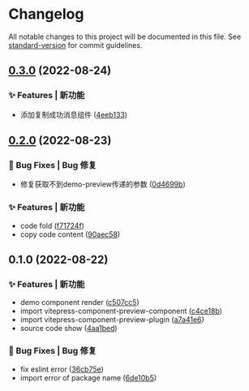 # Changelog

All notable changes to this project will be documented in this file. See [standard-version](https://github.com/conventional-changelog/standard-version) for commit guidelines.

## [0.3.0](https://github.com/flingyp/vitepress-demo-preview/compare/v0.2.0...v0.3.0) (2022-08-24)


### ✨ Features | 新功能

* 添加复制成功消息组件 ([4eeb133](https://github.com/flingyp/vitepress-demo-preview/commit/4eeb133f0a8e96028ad2d75f63f27206a8e78f95))

## [0.2.0](https://github.com/flingyp/vitepress-demo-preview/compare/v0.1.0...v0.2.0) (2022-08-23)


### 🐛 Bug Fixes | Bug 修复

* 修复获取不到demo-preview传递的参数 ([0d4699b](https://github.com/flingyp/vitepress-demo-preview/commit/0d4699bc9d9653242d0bbda0a179bed97087691c))


### ✨ Features | 新功能

* code fold ([f71724f](https://github.com/flingyp/vitepress-demo-preview/commit/f71724f495c7eda4742a83a443eded6f37a9fe86))
* copy code content ([90aec58](https://github.com/flingyp/vitepress-demo-preview/commit/90aec5894ad51db8002eff8abca1f73f2b44fa23))

## 0.1.0 (2022-08-22)


### ✨ Features | 新功能

* demo component render ([c507cc5](https://github.com/flingyp/vitepress-demo-preview/commit/c507cc5e2dc4dcacb75c822000b0e871ca8512b6))
* import vitepress-component-preview-component ([c4ce18b](https://github.com/flingyp/vitepress-demo-preview/commit/c4ce18b099e0323919c93d44228cd0df037f3239))
* import vitepress-component-preview-plugin ([a7a41e6](https://github.com/flingyp/vitepress-demo-preview/commit/a7a41e6c3be8d8f0d90323e8c293c08c7f7e03b8))
* source code show ([4aa1bed](https://github.com/flingyp/vitepress-demo-preview/commit/4aa1bed283b7ab4c96f69768c56a118d4f08ef2d))


### 🐛 Bug Fixes | Bug 修复

* fix eslint error ([36cb75e](https://github.com/flingyp/vitepress-demo-preview/commit/36cb75efa1caf5cda35d57055fa96563ae8ae5e2))
* import error of package name ([6de10b5](https://github.com/flingyp/vitepress-demo-preview/commit/6de10b506bd52318929b7f79aa8032b233c17526))
